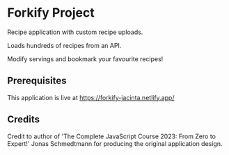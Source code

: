 # Forkify Project

Recipe application with custom recipe uploads.

Loads hundreds of recipes from an API.

Modify servings and bookmark your favourite recipes!

## Prerequisites

This application is live at https://forkify-jacinta.netlify.app/

## Credits

Credit to author of 'The Complete JavaScript Course 2023: From Zero to Expert!' Jonas Schmedtmann for producing the original application design.
